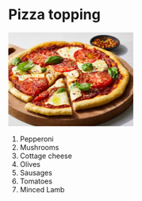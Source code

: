# Pizza topping 

<img src="https://github.com/Sheethal-Raghavendra/sheethal07/blob/main/Images/Pizza Inmage.jpeg" width=50% height=50%>

1. Pepperoni
2. Mushrooms
3. Cottage cheese
4. Olives
5. Sausages
6. Tomatoes
7. Minced Lamb
